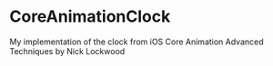# CoreAnimationClock
My implementation of the clock from iOS Core Animation Advanced Techniques by Nick Lockwood
